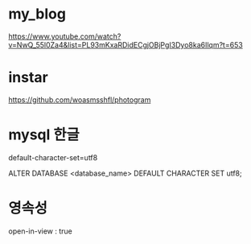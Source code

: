 # my_blog
https://www.youtube.com/watch?v=NwQ_55l0Za4&list=PL93mKxaRDidECgjOBjPgI3Dyo8ka6Ilqm?t=653

# instar
https://github.com/woasmsshfl/photogram


# mysql 한글
default-character-set=utf8

ALTER DATABASE <database_name> DEFAULT CHARACTER SET utf8;


# 영속성
open-in-view : true
